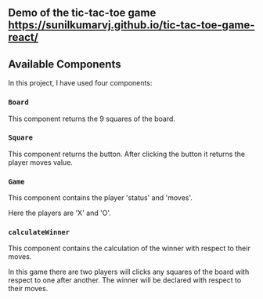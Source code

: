 ## Demo of the tic-tac-toe game https://sunilkumarvj.github.io/tic-tac-toe-game-react/

## Available Components

In this project, I have used four components:

### `Board`

This component returns the 9 squares of the board.<br />

### `Square`

This component returns the button. After clicking the button it returns the player moves value.<br />

### `Game`

This component contains the player 'status' and 'moves'.<br />

Here the players are 'X' and 'O'. <br />

### `calculateWinner`

This component contains the calculation of the winner with respect to their moves.<br />


In this game there are two players will clicks any squares of the board with respect to one after another. 
The winner will be declared with respect to their moves.<br /> 
